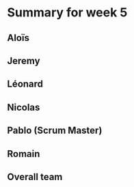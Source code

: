 # Summary for week 5


## Aloïs 



## Jeremy


## Léonard


## Nicolas


## Pablo (Scrum Master)


## Romain 


## Overall team

